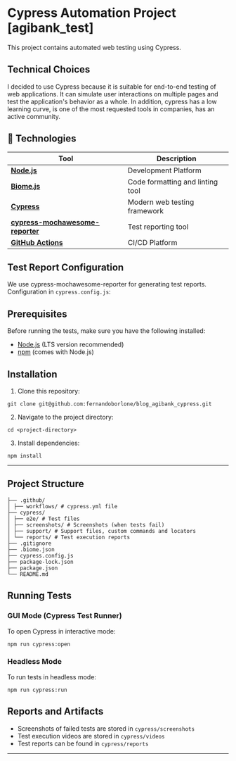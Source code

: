 # Cypress Automation Project [agibank_test]

This project contains automated web testing using Cypress.

## Technical Choices

I decided to use Cypress because it is suitable for end-to-end testing of web applications. It can simulate user interactions on multiple pages and test the application's behavior as a whole.
In addition, cypress has a low learning curve, is one of the most requested tools in companies, has an active community.

## 🚀 Technologies
| Tool                                                     | Description                                                    |
|----------------------------------------------------------|----------------------------------------------------------------|
| [**Node.js**](https://nodejs.org/en)                      | Development Platform                                            |
| [**Biome.js**](https://biomejs.dev/)                      | Code formatting and linting tool                                |
| [**Cypress**](https://www.cypress.io/)                    | Modern web testing framework                                    |
| [**cypress-mochawesome-reporter**](https://www.npmjs.com/package/cypress-mochawesome-reporter) | Test reporting tool        |
| [**GitHub Actions**](https://github.com/features/actions) | CI/CD Platform                                                 |

## Test Report Configuration

We use cypress-mochawesome-reporter for generating test reports. Configuration in `cypress.config.js`:

## Prerequisites

Before running the tests, make sure you have the following installed:
- [Node.js](https://nodejs.org/) (LTS version recommended)
- [npm](https://www.npmjs.com/) (comes with Node.js)

## Installation

1. Clone this repository:

```
git clone git@github.com:fernandoborlone/blog_agibank_cypress.git
```

2. Navigate to the project directory:

```
cd <project-directory>
```

3. Install dependencies:

```
npm install
```
____

## Project Structure
```
├── .github/
│ ├── workflows/ # cypress.yml file
├── cypress/
│ ├── e2e/ # Test files
│ ├── screenshots/ # Screenshots (when tests fail)
│ ├── support/ # Support files, custom commands and locators
│ └── reports/ # Test execution reports
├── .gitignore
├── .biome.json
├── cypress.config.js
├── package-lock.json
├── package.json
└── README.md
```

## Running Tests

### GUI Mode (Cypress Test Runner)
To open Cypress in interactive mode:

```
npm run cypress:open
```

### Headless Mode
To run tests in headless mode:

```
npm run cypress:run
```

## Reports and Artifacts

- Screenshots of failed tests are stored in `cypress/screenshots`
- Test execution videos are stored in `cypress/videos`
- Test reports can be found in `cypress/reports`
_______